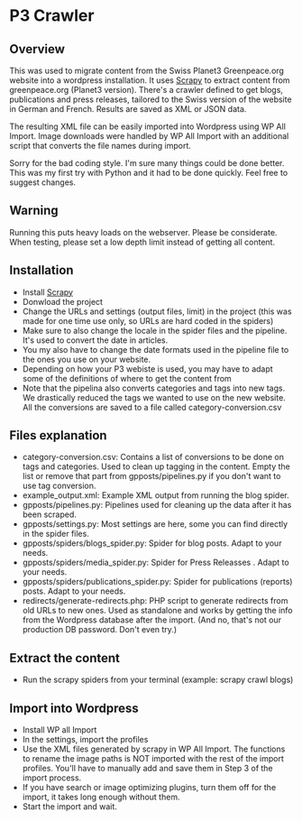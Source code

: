 # P3 Crawler

## Overview

This was used to migrate content from the Swiss Planet3 Greenpeace.org website into a wordpress installation. It uses [Scrapy](https://scrapy.org/) to extract content from greenpeace.org (Planet3 version). There's a crawler defined to get blogs, publications and press releases, tailored to the Swiss version of the website in German and French. Results are saved as XML or JSON data.

The resulting XML file can be easily imported into Wordpress using WP All Import. Image downloads were handled by WP All Import with an additional script that converts the file names during import.

Sorry for the bad coding style. I'm sure many things could be done better. This was my first try with Python and it had to be done quickly. Feel free to suggest changes.

## Warning

Running this puts heavy loads on the webserver. Please be considerate. When testing, please set a low depth limit instead of getting all content.

## Installation

- Install [Scrapy](https://scrapy.org/)
- Donwload the project
- Change the URLs and settings (output files, limit) in the project (this was made for one time use only, so URLs are hard coded in the spiders)
- Make sure to also change the locale in the spider files and the pipeline. It's used to convert the date in articles.
- You my also have to change the date formats used in the pipeline file to the ones you use on your website. 
- Depending on how your P3 webiste is used, you may have to adapt some of the definitions of where to get the content from
- Note that the pipelina also converts categories and tags into new tags. We drastically reduced the tags we wanted to use on the new website. All the conversions are saved to a file called category-conversion.csv

## Files explanation

- category-conversion.csv: Contains a list of conversions to be done on tags and categories. Used to clean up tagging in the content. Empty the list or remove that part from gpposts/pipelines.py if you don't want to use tag conversion.
- example_output.xml: Example XML output from running the blog spider.
- gpposts/pipelines.py: Pipelines used for cleaning up the data after it has been scraped.
- gpposts/settings.py: Most settings are here, some you can find directly in the spider files.
- gpposts/spiders/blogs_spider.py: Spider for blog posts. Adapt to your needs.
- gpposts/spiders/media_spider.py: Spider for Press Releasses . Adapt to your needs.
- gpposts/spiders/publications_spider.py: Spider for publications (reports) posts. Adapt to your needs.
- redirects/generate-redirects.php: PHP script to generate redirects from old URLs to new ones. Used as standalone and works by getting the info from the Wordpress database after the import. (And no, that's not our production DB password. Don't even try.)

## Extract the content

- Run the scrapy spiders from your terminal (example: scrapy crawl blogs)

## Import into Wordpress

- Install WP all Import
- In the settings, import the profiles
- Use the XML files generated by scrapy in WP All Import. The functions to rename the image paths is NOT imported with the rest of the import profiles. You'll have to manually add and save them in Step 3 of the import process.
- If you have search or image optimizing plugins, turn them off for the import, it takes long enough without them.
- Start the import and wait. 


